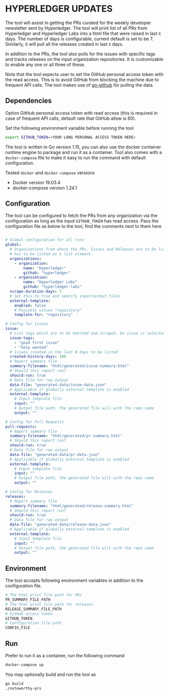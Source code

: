# HYPERLEDGER UPDATES

The tool will assist in getting the PRs curated for the weekly developer
newsletter sent by Hyperledger. The tool will print list of all PRs from
Hyperledger and Hyperledger Labs into a html file that were raised in
last `X` days. The number of days is configurable, current default is set
to be 7. Similarly, it will pull all the releases created in last `X` days.

In addition to the PRs, the tool also polls for the issues with specific
tags and tracks releases on the input organization repositories. It is
customizable to enable any one or all three of these.

Note that the tool expects user to set the GitHub personal access token
with the read access. This is to avoid GitHub from blocking the machine due
to frequent API calls. The tool makes use of
[go-github](https://github.com/google/go-github/) for pulling the data.

## Dependencies

Option GitHub personal access token with read access (this is required
in case of frequent API calls, default rate that GitHub allow is 60).

Set the following environment variable before running the tool

```bash
export GITHUB_TOKEN=<YOUR LONG PERSONAL ACCESS TOKEN HERE>
```

The tool is written in Go version 1.15, you can also use the docker
container runtime engine to package and run it as a container.
Tool also comes with a `docker-compose` file to make it easy to run
the command with default configuration.

Tested `docker` and `docker-compose` versions

- Docker version 19.03.4
- docker-compose version 1.24.1

## Configuration

The tool can be configured to fetch the PRs from any organization via
the configuration as long as the input `GITHUB_TOKEN` has read access.
Pass the configuration file as below to the tool, find the comments
next to them here

```yaml

# Global configuration for all runs
global:
  # Organizations from where the PRs, Issues and Releases are to be listed. Each organization
  # has to be listed as a list element.
  organizations:
    - organization:
        name: "Hyperledger"
        github: "hyperledger"
    - organization:
        name: "Hyperledger Labs"
        github: "hyperledger-labs"
  scrape-duration-days: 7
  # Set this to true and specify input/output files
  external-template:
    enabled: false
    # Possible values "repository"
    template-for: "repository"

# Config for Issues
issue:
  # List tags which are to be matched and scraped. An issue is selected if at least one of the tags match
  issue-tags:
    - "good first issue"
    - "help wanted"
  # Issues created in the last N days to be listed
  created-history-days: 100
  # Report summary file
  summary-filename: "html/generated/issue-summary.html"
  # Should this report run?
  should-run: true
  # Data file for raw output
  data-file: "generated-data/issue-data.json"
  # Applicable if globally external-template is enabled
  external-template:
    # Input template file
    input: ""
    # Output file path, the generated file will with the repo name
    output: ""

# Config for Pull Requests
pull-requests:
  # Report summary file
  summary-filename: "html/generated/pr-summary.html"
  # Should this report run?
  should-run: true
  # Data file for raw output
  data-file: "generated-data/pr-data.json"
  # Applicable if globally external-template is enabled
  external-template:
    # Input template file
    input: ""
    # Output file path, the generated file will with the repo name
    output: ""

# Config for Releases
releases:
  # Report summary file
  summary-filename: "html/generated/release-summary.html"
  # Should this report run?
  should-run: true
  # Data file for raw output
  data-file: "generated-data/release-data.json"
  # Applicable if globally external-template is enabled
  external-template:
    # Input template file
    input: ""
    # Output file path, the generated file will with the repo name
    output: ""
```

## Environment

The tool accepts following environment variables in addition to
the configuration file.


```bash
# The html print file path for PRs
PR_SUMMARY_FILE_PATH
# The html print file path for releases
RELEASE_SUMMARY_FILE_PATH
# GitHub access token
GITHUB_TOKEN
# Configuration file path
CONFIG_FILE
```

## Run

Prefer to run it as a container, run the following command

```bash
docker-compose up
```

You may optionally build and run the tool as

```bash
go build
./noteworthy-prs
```

